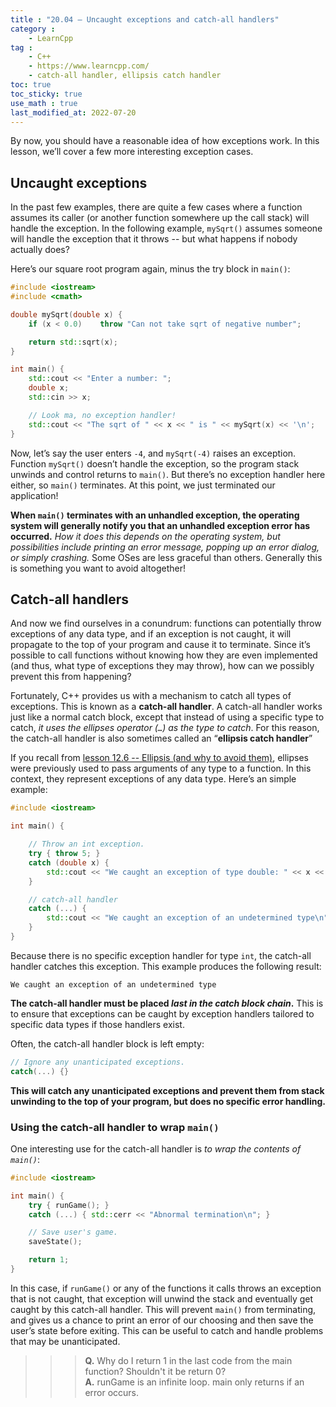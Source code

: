 ```yaml
---
title : "20.04 — Uncaught exceptions and catch-all handlers"
category :
    - LearnCpp
tag : 
    - C++
    - https://www.learncpp.com/
    - catch-all handler, ellipsis catch handler
toc: true  
toc_sticky: true 
use_math : true
last_modified_at: 2022-07-20
---
```



By now, you should have a reasonable idea of how exceptions work. In this lesson, we’ll cover a few more interesting exception cases.


## Uncaught exceptions

In the past few examples, there are quite a few cases where a function assumes its caller (or another function somewhere up the call stack) will handle the exception. In the following example, `mySqrt()` assumes someone will handle the exception that it throws -- but what happens if nobody actually does?

Here’s our square root program again, minus the try block in `main()`:

```c++
#include <iostream>
#include <cmath>

double mySqrt(double x) {
    if (x < 0.0)    throw "Can not take sqrt of negative number";

    return std::sqrt(x);
}

int main() {
    std::cout << "Enter a number: ";
    double x;
    std::cin >> x;

    // Look ma, no exception handler!
    std::cout << "The sqrt of " << x << " is " << mySqrt(x) << '\n';
}
```

Now, let’s say the user enters `-4`, and `mySqrt(-4)` raises an exception. Function `mySqrt()` doesn’t handle the exception, so the program stack unwinds and control returns to `main()`. But there’s no exception handler here either, so `main()` terminates. At this point, we just terminated our application!

**When `main()` terminates with an unhandled exception, the operating system will generally notify you that an unhandled exception error has occurred.** *How it does this depends on the operating system, but possibilities include printing an error message, popping up an error dialog, or simply crashing.* Some OSes are less graceful than others. Generally this is something you want to avoid altogether!


## Catch-all handlers

And now we find ourselves in a conundrum: functions can potentially throw exceptions of any data type, and if an exception is not caught, it will propagate to the top of your program and cause it to terminate. Since it’s possible to call functions without knowing how they are even implemented (and thus, what type of exceptions they may throw), how can we possibly prevent this from happening?

Fortunately, C++ provides us with a mechanism to catch all types of exceptions. This is known as a **catch-all handler**. A catch-all handler works just like a normal catch block, except that instead of using a specific type to catch, *it uses the ellipses operator (`…`) as the type to catch*. For this reason, the catch-all handler is also sometimes called an “**ellipsis catch handler**”

If you recall from [lesson 12.6 -- Ellipsis (and why to avoid them)](https://www.learncpp.com/cpp-tutorial/ellipsis-and-why-to-avoid-them/), ellipses were previously used to pass arguments of any type to a function. In this context, they represent exceptions of any data type. Here’s an simple example:

```c++
#include <iostream>

int main() {

    // Throw an int exception.
    try { throw 5; }
    catch (double x) {
        std::cout << "We caught an exception of type double: " << x << '\n';
    }

    // catch-all handler
    catch (...) {
        std::cout << "We caught an exception of an undetermined type\n";
    }
}
```

Because there is no specific exception handler for type `int`, the catch-all handler catches this exception. This example produces the following result:

```
We caught an exception of an undetermined type
```

**The catch-all handler must be placed *last in the catch block chain*.** This is to ensure that exceptions can be caught by exception handlers tailored to specific data types if those handlers exist.

Often, the catch-all handler block is left empty:

```c++
// Ignore any unanticipated exceptions.
catch(...) {} 
```

**This will catch any unanticipated exceptions and prevent them from stack unwinding to the top of your program, but does no specific error handling.**


### Using the catch-all handler to wrap `main()`

One interesting use for the catch-all handler is *to wrap the contents of `main()`*:

```c++
#include <iostream>

int main() {
    try { runGame(); }
    catch (...) { std::cerr << "Abnormal termination\n"; }

    // Save user's game.
    saveState();    

    return 1;
}
```

In this case, if `runGame()` or any of the functions it calls throws an exception that is not caught, that exception will unwind the stack and eventually get caught by this catch-all handler. This will prevent `main()` from terminating, and gives us a chance to print an error of our choosing and then save the user’s state before exiting. This can be useful to catch and handle problems that may be unanticipated.

>>>**Q.** Why do I return 1 in the last code from the main function? Shouldn't it be return 0?  
**A.** runGame is an infinite loop. main only returns if an error occurs.